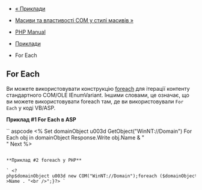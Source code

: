 - [« Приклади](com.examples.md)
- [Масиви та властивості COM у стилі масивів »](com.examples.arrays.md)

- [PHP Manual](index.md)
- [Приклади](com.examples.md)
- For Each

## For Each

Ви можете використовувати конструкцію
[foreach](control-structures.foreach.md) для ітерації контенту
стандартного COM/OLE IEnumVariant. Іншими словами, це означає, що ви
можете використовувати foreach там, де ви використовували `For Each` у коді
VB/ASP.

**Приклад #1 For Each в ASP**

`` aspcode
<%
Set domainObject u003d GetObject("WinNT://Domain")
For Each obj in domainObject
Response.Write obj.Name & "<br />"
Next
%>
````

**Приклад #2 foreach у PHP**

` <?php$domainObject u003d new COM("WinNT://Domain");foreach ($domainObject as $obj) {   echo $obj->Name . "<br />";}?> `
